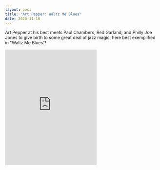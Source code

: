 ```yaml
---
layout: post
title: "Art Pepper: Waltz Me Blues"
date: 2020-11-10
---
```


Art Pepper at his best meets Paul Chambers, Red Garland, and Philly Joe Jones to give birth to some great deal of jazz magic, here best exemplified in "Waltz Me Blues"!

<iframe src="https://open.spotify.com/embed/track/6Mi3MsunPLMhJ6wl09RZEP" width="300" height="380" frameborder="0" allowtransparency="true" allow="encrypted-media"></iframe>